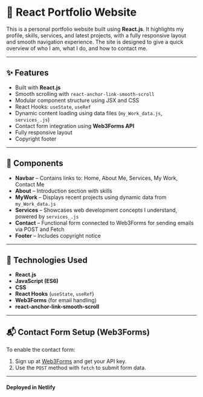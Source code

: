 # 🚀 React Portfolio Website

This is a personal portfolio website built using **React.js**. It highlights my profile, skills, services, and latest projects, with a fully responsive layout and smooth navigation experience. The site is designed to give a quick overview of who I am, what I do, and how to contact me.

---

## ✨ Features

- Built with **React.js**
- Smooth scrolling with `react-anchor-link-smooth-scroll`
- Modular component structure using JSX and CSS
- React Hooks: `useState`, `useRef`
- Dynamic content loading using data files (`my_Work_data.js`, `services_.js`)
- Contact form integration using **Web3Forms API**
- Fully responsive layout
- Copyright footer

---

## 📁 Components

- **Navbar** – Contains links to: Home, About Me, Services, My Work, Contact Me
- **About** – Introduction section with skills
- **MyWork** – Displays recent projects using dynamic data from `my_Work_data.js`
- **Services** – Showcases web development concepts I understand, powered by `services_.js`
- **Contact** – Functional form connected to Web3Forms for sending emails via POST and Fetch
- **Footer** – Includes copyright notice

---

## 🔧 Technologies Used

- **React.js**
- **JavaScript (ES6)**
- **CSS**
- **React Hooks** (`useState`, `useRef`)
- **Web3Forms** (for email handling)
- **react-anchor-link-smooth-scroll**

---

## 📬 Contact Form Setup (Web3Forms)

To enable the contact form:
1. Sign up at [Web3Forms](https://web3forms.com) and get your API key.
2. Use the `POST` method with `fetch` to submit form data.

---


#### Deployed in Netlify
